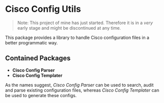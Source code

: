 # Cisco Config Utils

> Note: This project of mine has just started. Therefore it is in a *very* early stage and might be discontinued at any time.

This package provides a library to handle Cisco configuration files in a better programmatic way.

## Contained Packages
* **Cisco Config Parser**
* **Cisco Config Templater**

As the names suggest, *Cisco Config Parser* can be used to search, audit and parse existing configuration files, whereas *Cisco Config Templater* can be used to generate these configs.